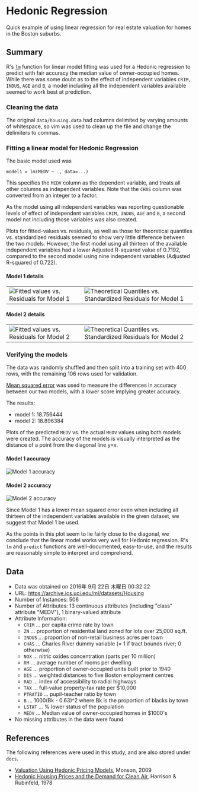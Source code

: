 # Hedonic Regression
Quick example of using linear regression for real estate valuation for homes
in the Boston suburbs.


## Summary 

R's [`lm`](https://stat.ethz.ch/R-manual/R-devel/library/stats/html/lm.html)
function for linear model fitting was used for a Hedonic regression to predict
with fair accuracy the median value of owner-occupied homes. While there was
some doubt as to the effect of independent variables `CRIM,` `INDUS`, `AGE`
and `B`, a model including all the independent variables available seemed to
work best at prediction.

### Cleaning the data

The original `data/housing.data` had columns delimited by varying amounts of
whitespace, so vim was used to clean up the file and change the delimiters to
commas.

### Fitting a linear model for Hedonic Regression

The basic model used was

    model1 = lm(MEDV ~ ., data=...)

This specifies the `MEDV` column as the dependent variable, and treats all
other columns as independent variables. Note that the `CHAS` column was
converted from an integer to a factor.

As the model using all independent variables was reporting questionable
levels of effect of independent variables `CRIM,` `INDUS`, `AGE` and `B`,
a second model not including those variables was also created.

Plots for fitted-values vs. residuals, as well as those for theoretical
quantiles vs. standardized residuals seemed to show very little difference
between the two models. However, the first model using all thirteen of the
available independent variables had a lower Adjusted R-squared value of
0.7192, compared to the second model using nine independent variables
(Adjusted R-squared of 0.722).

#### Model 1 details

<table>
<tr>
  <td><img src="https://github.com/buruzaemon/hedonic/blob/master/images/img01_model1_fitted-residuals.png?raw=true" title="Fitted values vs. Residuals for Model 1" /></td>
  <td><img src="https://github.com/buruzaemon/hedonic/blob/master/images/img02_model1_normalqq.png?raw=true" title="Theoretical Quantiles vs. Standardized Residuals for Model 1" /></td.
</tr>
</table>

#### Model 2 details

<table>
<tr>
  <td><img src="https://github.com/buruzaemon/hedonic/blob/master/images/img03_model2_fitted-residuals.png?raw=true" title="Fitted values vs. Residuals for Model 2" /></td>
  <td><img src="https://github.com/buruzaemon/hedonic/blob/master/images/img04_model2_normalqq.png?raw=true" title="Theoretical Quantiles vs. Standardized Residuals for Model 2" /></td.
</tr>
</table>

### Verifying the models

The data was randomly shuffled and then split into a training set with
400 rows, with the remaining 106 rows used for validation.

[Mean squared error](https://en.wikipedia.org/wiki/Mean_squared_error)
was used to measure the differences in accuracy between our two models,
with a lower score implying greater accuracy.

The results:
* model 1: 18.756444 
* model 2: 18.896384 

Plots of the predicted `MEDV` vs. the actual `MEDV` values using both models
were created. The accuracy of the models is visually interpreted as the
distance of a point from the diagonal line y=x. 

#### Model 1 accuracy
![](https://github.com/buruzaemon/hedonic/blob/master/images/img05_model1_accuracy.png?raw=true "Model 1 accuracy")

#### Model 2 accuracy
![](https://github.com/buruzaemon/hedonic/blob/master/images/img06_model2_accuracy.png?raw=true "Model 2 accuracy")

Since Model 1 has a lower mean squared error even when including all thirteen
of the independent variables available in the given dataset, we suggest that
Model 1 be used.

As the points in this plot seem to lie fairly close to the diagonal,
we conclude that the linear model works very well for Hedonic regression.
R's `lm` and `predict` functions are well-documented, easy-to-use,
and the results are reasonably simple to interpret and comprehend.


## Data

* Data was obtained on 2016年 9月 22日 木曜日 00:32:22
* URL: https://archive.ics.uci.edu/ml/datasets/Housing
* Number of Instances: 506
* Number of Attributes: 13 continuous attributes (including "class" attribute "MEDV"), 1 binary-valued attribute
* Attribute Information:
  * `CRIM` ... per capita crime rate by town
  * `ZN` ... proportion of residential land zoned for lots over 25,000 sq.ft.
  * `INDUS` ... proportion of non-retail business acres per town 
  * `CHAS` ... Charles River dummy variable (= 1 if tract bounds river; 0 otherwise)
  * `NOX` ... nitric oxides concentration (parts per 10 million) 
  * `RM` ... average number of rooms per dwelling
  * `AGE` ... proportion of owner-occupied units built prior to 1940
  * `DIS` ... weighted distances to five Boston employment centres 
  * `RAD` ... index of accessibility to radial highways
  * `TAX` ... full-value property-tax rate per $10,000 
  * `PTRATIO` ... pupil-teacher ratio by town 
  * `B` ... 1000(Bk - 0.63)^2 where Bk is the proportion of blacks by town
  * `LSTAT` ... % lower status of the population 
  * `MEDV` ... Median value of owner-occupied homes in $1000's 
* No missing attributes in the data were found 
  

## References
The following references were used in this study, and are also stored under `docs`.
* [Valuation Using Hedonic Pricing Models](http://scholarship.sha.cornell.edu/cgi/viewcontent.cgi?article=1058&context=crer), Monson, 2009
* [Hedonic Housing Prices and the Demand for Clean Air](http://www.colorado.edu/ibs/crs/workshops/R_1-11-2012/root/Harrison_1978.pdf), Harrison & Rubinfeld, 1978
